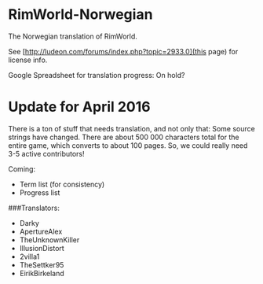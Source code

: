 RimWorld-Norwegian
==================


The Norwegian translation of RimWorld.

See [http://ludeon.com/forums/index.php?topic=2933.0](this page) for license info.

Google Spreadsheet for translation progress: On hold?

# Update for April 2016
There is a ton of stuff that needs translation, and not only that: Some source strings have changed. There are about 500 000 characters total for the entire game, which converts to about 100 pages. So, we could really need 3-5 active contributors!

Coming:
- Term list (for consistency)
- Progress list

###Translators:

- Darky
- ApertureAlex
- TheUnknownKiller
- IllusionDistort
- 2villa1
- TheSettker95
- EirikBirkeland
